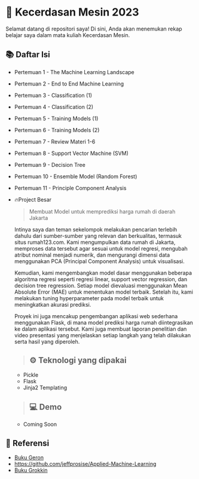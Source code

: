 # 🤖 Kecerdasan Mesin 2023

Selamat datang di repositori saya! Di sini, Anda akan menemukan rekap belajar saya dalam mata kuliah Kecerdasan Mesin.

## 📚 Daftar Isi
- Pertemuan 1 - The Machine Learning Landscape
- Pertemuan 2 - End to End Machine Learning
- Pertemuan 3 - Classification (1)
- Pertemuan 4 - Classification (2)
- Pertemuan 5 - Training Models (1)
- Pertemuan 6 - Training Models (2)
- Pertemuan 7 - Review Materi 1-6
- Pertemuan 8 - Support Vector Machine (SVM)
- Pertemuan 9 - Decision Tree
- Pertemuan 10 - Ensemble Model (Random Forest)
- Pertemuan 11 - Principle Component Analysis
- 🔥Project Besar

  > Membuat Model untuk memprediksi harga rumah di daerah Jakarta

    Intinya saya dan teman sekelompok melakukan pencarian terlebih dahulu dari sumber-sumber yang relevan dan berkualitas, termasuk situs rumah123.com. Kami mengumpulkan data rumah di Jakarta, memproses data tersebut agar sesuai     untuk model regresi, mengubah atribut nominal menjadi numerik, dan mengurangi dimensi data menggunakan PCA (Principal Component Analysis) untuk visualisasi.

    Kemudian, kami mengembangkan model dasar menggunakan beberapa algoritma regresi seperti regresi linear, support vector regression, dan decision tree regression. Setiap model dievaluasi menggunakan Mean Absolute Error (MAE)       untuk menentukan model terbaik. Setelah itu, kami melakukan tuning hyperparameter pada model terbaik untuk meningkatkan akurasi prediksi.

    Proyek ini juga mencakup pengembangan aplikasi web sederhana menggunakan Flask, di mana model prediksi harga rumah diintegrasikan ke dalam aplikasi tersebut. Kami juga membuat laporan penelitian dan video presentasi yang         menjelaskan setiap langkah yang telah dilakukan serta hasil yang diperoleh.

  > ## ⚙️ Teknologi yang dipakai
    - Pickle
    - Flask
    - Jinja2 Templating
  
  > ## 💻 Demo
    - Coming Soon
    
## 📖 Referensi
- [Buku Geron ](https://drive.google.com/file/d/1wopIXnjogxeXZi4mPzNIYcICgeeuYDXJ/view)
- https://github.com/jeffprosise/Applied-Machine-Learning
- [Buku Grokkin](https://drive.google.com/file/d/1qP5hpz2YctpF1U7URY8iWDPBMSiOG--T/view)
